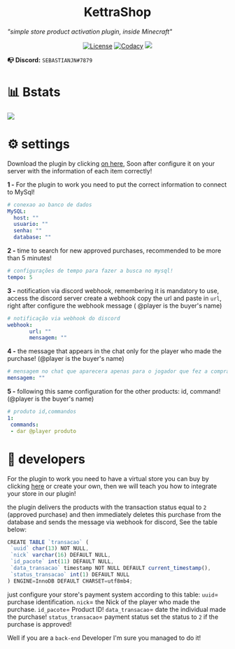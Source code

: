 <h1 align="center">KettraShop</h1>

   _"simple store product activation plugin, inside Minecraft"_

<p align="center">
  <a href="https://opensource.org/licenses/Apache-2.0"><img alt="License" src="https://img.shields.io/badge/License-Apache%202.0-blue.svg"/></a>
    <a href="https://app.codacy.com/gh/sebastianjnuwu/KettraShop?utm_source=github.com&utm_medium=referral&utm_content=sebastianjnuwu/KettraShop&utm_campaign=Badge_Grade_Settings"><img alt="Codacy" src="https://api.codacy.com/project/badge/Grade/2fd1d707e84c4701abf3803cef49b751"/></a>
  <a href="https://discord.gg/NDzFeDp8YE"><img src="https://discordapp.com/api/guilds/893997835412971570/widget.png"></a>
</p>

**📭 Discord:** `SEBASTIANJN#7879`

# 📊 Bstats

![](https://bstats.org/signatures/bukkit/KettraShop.svg)

# ⚙️ settings

Download the plugin by clicking [on here](https://github.com/sebastianjnuwu/KettraShop/releases/tag/1.2), Soon after configure it on your server with the information of each item correctly!

**1 -** For the plugin to work you need to put the correct information to connect to MySql!
```yml
# conexao ao banco de dados
MySQL:
  host: ""
  usuario: ""
  senha: ""
  database: ""
```

**2 -** time to search for new approved purchases, recommended to be more than 5 minutes!
```yml
# configurações de tempo para fazer a busca no mysql!
tempo: 5
```

**3 -** notification via discord webhook, remembering it is mandatory to use, access the discord server create a webhook copy the url and paste in `url`, right after configure the webhook message ( @player is the buyer's name)
```yml
# notificação via webhook do discord
webhook:
       url: ""
       mensagem: ""
```

**4 -** the message that appears in the chat only for the player who made the purchase! (@player is the buyer's name)
```yml
# mensagem no chat que aparecera apenas para o jogador que fez a compra!
mensagem: ""
```

**5 -** following this same configuration for the other products: id, command! (@player is the buyer's name)
```yml
# produto id,commandos
1:
 commands:
 - dar @player produto
```

# 🔗 developers

 For the plugin to work you need to have a virtual store you can buy by clicking [here](https://discord.com/users/932678185970192404) or create your own, then we will teach you how to integrate your store in our plugin!
 
 the plugin delivers the products with the transaction status equal to `2` (approved purchase) and then immediately deletes this purchase from the database and sends the message via webhook for discord, See the table below:
 ```js
 CREATE TABLE `transacao` (
  `uuid` char(13) NOT NULL,
  `nick` varchar(16) DEFAULT NULL,
  `id_pacote` int(11) DEFAULT NULL,
  `data_transacao` timestamp NOT NULL DEFAULT current_timestamp(),
  `status_transacao` int(1) DEFAULT NULL
) ENGINE=InnoDB DEFAULT CHARSET=utf8mb4;
```

just configure your store's payment system according to this table:
`uuid`= purchase identification.
`nick`= the Nick of the player who made the purchase.
`id_pacote`= Product ID!
`data_transacao`= date the individual made the purchase!
`status_transacao`= payment status set the status to `2` if the purchase is approved!

Well if you are a `back-end` Developer I'm sure you managed to do it!